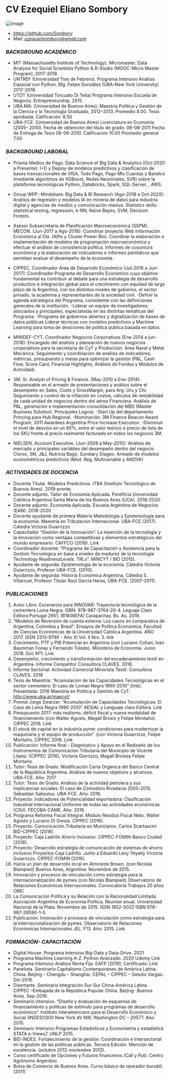 # CV Ezequiel Eliano Sombory
![image](https://user-images.githubusercontent.com/47150356/122691686-9f0d8700-d207-11eb-965d-09f8ea18c5e8.png)
  - *https://github.com/Sombory*                                                                                      
  - Mail: *ezequielsombory@gmail.com*



### *BACKGROUND ACADÉMICO*
  - MIT (Massachusetts Institute of Technology). Micromaster. Data Analysis for Social Scientists Python & R-Studio (MOOC-Micro Master Program), 2017-2018.
  - UNTREF (Universidad Tres de Febrero). Programa Intensivo Análisis Espacial con Python. Mg. Felipe González (UBA-New York University) 2017-2018.
  - UTDT (Universidad Torcuato Di Tella) Programa Intensivo Escuela de Negocio. Entrepreneurship, 2015.
  - UBA.MA: (Universidad de Buenos Aires). Maestría Política y Gestión de la Ciencia y la Tecnología Graduado, 2012–2013. 
  Promedio 8.00.
  Tesis aprobada. Calificación: 8.50 
  - UBA-FCE. (Universidad de Buenos Aires) Licenciatura en Economía (2005– 2010).
  Fecha de obtención del título de grado: 06-08-2011
  Fecha de Entrega de Tesis 06-06-2010. Calificación 10.00
  Promedio general 7.00


### *BACKGROUND LABORAL*

  -	Prisma Medios de Pago. Data Science of Big Data & Analytics (Oct-2020 a Presente):  I+D y Deploy de modelos predictivos y clasificación de bases transaccionales de VISA, Todo Pago, Pago Mis Cuentas y Banelco (mediante algoritmos de XGBoost, Redes Neuronales, SVR) sobre la plataforma tecnológicas Python, Databricks, Spark, SQL-Server, , AWS.


  -	Group WPP -Mindshare: Big Data & BI Research (Ago-2018 a Oct-2020):  Análisis de regresión y modelos IA en minería de datos para industria digital y agencias de medios y comunicación masiva. Statistics skills: statistical testing, regression, k-NN, Naive Bayes, SVM, Decision Forests.

  -	Asesor Subsecretaría de Planificación Macroeconómica (SSPM), MECON. (Jun-2017 a Ago-2018): Coordinar proyecto Web Información Económica al Día. (APIs y Clúster Power Bio). Coordinar la elaboración e implementación de modelos de programación macroeconómica y efectuar el análisis de consistencia política.
Informes de coyuntura económica y la elaboración de indicadores e informes periódicos que permitan evaluar el desempeño de la economía.

  -	CIPPEC. Coordinador Área de Desarrollo Económico (Jul-2016 a Jun-2017): Coordinador Programa de Desarrollo Económico cuyo objetivo fundamental es contribuir al debate para una estrategia de desarrollo productivo e integración global para el crecimiento con equidad de largo plazo de la Argentina, con los distintos niveles de gobierno, el sector privado, la academia y representantes de la sociedad civil.
-Definir la agenda estratégica del Programa, consistente con las definiciones generales de la institución.
-Liderar un equipo de investigadores asociados y principales, especialistas en las distintas temáticas del Programa.
-Programa de gobiernos abiertos y digitalización de bases de datos públicas
Liderar técnicas con modelos predictivos y Machine Learning para toma de desiciones de política publica basada en datos.

  -  MINIDEF-CYT. Coordinador Negocios Corporativos (Ene-2014 a jun-2016): Encargado del análisis y planeación de nuevos negocios corporativos para la secretaria de CyT y Producción. Área Naval y Metal Mecánica. Seguimiento y coordinación de análisis de indicadores, métricas, presupuesto y metas para optimizar la gestión (P&L, Cash Flow, Score Card, Financial Highlights, Análisis de Fondos y Módulos de Actividad).

  -	3M. Sr. Analyst of Pricing & Finance. (May-2010 a Ene-2014): Responsable en el armado de presentaciones y análisis sobre el desempeño en Sales, Costs y GrossMargin, para Arg. Uru y Chi.  Seguimiento y control de la inflación en costos, cálculos de rentabilidad de cada unidad de negocios dentro del aérea Financiera. Análisis de P&L, generación e implementación consolidación del MBS (Master Business Solution).
Principales Logros:
-Start Up del departamento Princing para Hub Regional.
-Nominación: 3M Finance Beacon Award Program; 2011 Awardees Argentina Price Increase Execution.
-Disminuir el nivel de desvíos en un 90%, entre el valor teórico o precio de lista de los SKU frente al precio realmente facturado en todos los negocios 3M.

  - NIELSEN. Account Executive. (Jun-2008 a May-2010): Análisis de mercado y principales variables del desempeño dentro del negocio Clorox, 3M, J&J, Nutricia Bagó, Sunstary Diageo. Armado de modelos econométricos predictivos (Mod. Reg. Multivariable y ANOVA)


### *ACTIVIDADES DE DOCENCIA*

  - Docente Titular. Modelos Predictivos. ITBA (Instituto Tecnológico de Buenos Aires). 2019-prente.
  - Docente adjunto. Taller de Economía Aplicada. Pontificia Universidad Católica Argentina Santa María de los Buenos Aires (UCA). 2018-2020.
  - Docente adjunto. Economía Aplicada. Escuela Argentina de Negocios (EAN). 2018-2020
  - Docente ayudante de primera Materia Metodología y Epistemología para la economía. Maestría en Tributación Internacional. UBA-FCE (2017). Cátedra Victoria Guiarrizzo
  - Capacitador “Gestión de la Innovación”. La inserción de la tecnología y la innovación como ventajas competitivas y elementos estratégicos del mundo empresario. CAFFCO (2016). Link
  - Coordinador docente: “Programa de Capacitación y Asistencia para la Gestión Tecnológica en base a niveles de madurez de la tecnología Technology ReadinessLevels. TRLs”. MINCYT / BID (2015).
  - Ayudante de segunda: Epistemología de la economía. Cátedra Victoria Guiarrizzo, Profesor UBA-FCE. (2010).
  - Ayudante de segunda: Historia Económica Argentina, Cátedra S. Villarruel, Profesor Titular Raúl García Heras, UBA-FCE. (2007-2011).


### *PUBLICACIONES*

  1.	Autor Libro: Escenarios para INNOVAR: Trayectoria tecnológica de la cementera Loma Negra. ISBN: 978-987-3764-26-4. Leguaje Claro Editora Portugal 2951, (B1606EFA) Carapachay. Bs. As. 2018.
  2.	“Modelos de Reversión de cuenta externa: Los casos en comparativa de Argentina, Colombia y Brasil”. Ensayos de Política Económica. Facultad de Ciencias Económicas de la Universidad Católica Argentina.  AÑO 2017. ISSN 2313-979X - Año XI Vol. II Nro. 5. link
  3.	Crecimiento, PTF y PIB Potencial en Argentina (con Luciano Cohan, Ivan Baumman Fonay y Fernando Toledo). Ministerio de Economía. Junio 2018. Doc Nº1. Link
  4.	Desempeño, crecimiento y transformación del encadenamiento textil en Argentina. Informe Competitor Consultora CLAVES. 2018.
  5.	Informe Sectorial: Actividad Comercial Minorista Textil. Consultora CLAVES. 2018
  6.	Tesis de Maestría: “Acumulación de las Capacidades Tecnológicas en el sector cementero: El caso de Loman Negra 1990-2010” (link). Presentada: 2016 Maestría en Política y Gestión de CyT. http://www.uba.ar/maecyt/ 
  7.	Premio Jorge Swarzer: “Acumulación de Capacidades Tecnológicas: El Caso de Loma Negra 1990-2010” AESIAL y Lenguaje claro Editora. Link
  8.	Presupuesto 2017: más realismo, déficit fiscal y nueva modalidad de financiamiento (con Walter Agosto, Magalí Brosio y Felipe Montaño). CIPPEC 2016. Link
  9.	El stock de capital en la industria pyme: condiciones para modernizar la maquinaria y el equipo de producción”. (con Victoria Guiarrizzo, Felipe Montaño. CIPPEC 2016. Link
  10.	Publicación: Informe final - Diagnóstico y Apoyo en el Rediseño de los Instrumentos de Comunicación Tributaria del Municipio de Vicente López. (CIPPEC 2016), Victoria Giarrizzo, Magalí Brosioy Felipe Montaño.
  11.	Tutor: Tesis de Grado. Modificación Carta Orgánica del Banco Central de la República Argentina. Análisis de nuevos objetivos y alcances. UBA-FCE. Año: 2017
  12.	Tutor: Tesis de Grado: Análisis de la actividad petrolera y sus implicancias sociales: El caso de Comodoro Rivadavia 2005-2015. Sebastían Sabestus. UBA-FCE. Año: 2016.
  13.	Proyecto: Indicadores de Potencialidad exportadora: Clasificación Industrial Internacional Uniforme de todas las actividades económicas (CIIU). FECOBA-CAME. Año: 2016.
  14.	Programa Reforma Fiscal Integral. Módulo Residuo Fiscal Neto. Walter Agosto y Luciano Di Gresia. CIPPEC (2016).
  15.	Proyecto: Comunicación Tributaria en Municipios. Carlos Scartascini BID-CIPPEC (2016).
  16.	Proyecto: Caja Ladrillo Ahorro Inclusivo. CIPPEC-FOMIN-Banco Ciudad (2016).
  17.	Proyecto: Desarrollo estrategia de comunicación de sistemas de ahorro inclusivo Proyectos Caja Ladrillo. Junto a Eduardo Levy Yeyatiy Victoria Guiarrizzo. CIPPEC-FOMIN (2016).
  18.	Hacia un plan de desarrollo local en Almirante Brown, (con Nicolás Blampied) Buenos Aires, Argentina. Noviembre de 2015.
  19.	Innovación y procesos de vinculación como estrategia para la internacionalización de pymes (con Nicolás Blampied) Observatorio de Relaciones Económicas Internacionales. Convocatoria Trabajos 20 años OMC
  20.	La Comunicación Política y su Relación con la Racionalidad Limitada. Asociación Argentina de Economía Política. Reunión anual. Universidad Nacional de la Plata. Noviembre de 2015. ISSN 1852-0022 ISBN 978-987-28590-1-5.
  21.	Publicación: Innovación y procesos de vinculación como estrategia para la internacionalización de pymes. Observatorio de Relaciones Económicas Internacionales JEL: F13. Año: 2015. Link


### *FORMACIÓN- CAPACITACIÓN*
  
  - Digital House: Programa Intensivo Big-Data y Data-Drive. 2021
  - Programa Machine Learning A-Z. Python Avanzado. 2020 Udemy Link
  -	Programa Intensivo Análisis Renta Fija. EAFP (2019), Certificado: Link
  -	Panelista. Seminario Capitalismo Contemporáneo de América Latina: China: Beijing – Chengdu – Shanghai. CEPAL – CIPPEC – Getulio Vargas. Dic-2016.
  -	Disertante. Seminario Integración Sur-Sur China-América Latina. CIPPEC –Embajada de la República Popular China. Beijing- Buenos Aires. Sep-2016.
  -	Seminario intensivo. “Diseño y evaluación de esquemas de financiamiento y políticas de estímulo para programas de desarrollo económico”. Instituto Interamericano para el Desarrollo Económico y Social (INDES)1300 New York AV NW, Washington DC – 20577. Año: 2015.
  -	Seminario Intensivo Programas Estadísticos y Econometría y estadística STATA e-Views7. UNLP 2015.
  -	BID-INDES. Fortalecimiento de la gestión: Coordinación e Intersectorial en la gestión de las políticas públicas. Tercera Edición. Mención de excelencia. (octubre 2012-noviembre 2012).
  -	Curso certificado de Opciones y Futuros financieros (Call y Put). Centro Agrónomo Argentino.
  -	Bolsa de Comercio de Buenos Aires. Curso básico de operador bursátil. (2011)
